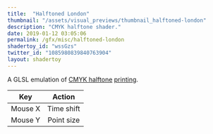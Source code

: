 ```yaml
---
title:  "Halftoned London"
thumbnail: "/assets/visual_previews/thumbnail_halftoned-london"
description: "CMYK halftone shader."
date: 2019-01-12 03:05:06
permalink: /gfx/misc/halftoned-london
shadertoy_id: "wssGzs" 
twitter_id: "1085980839840763904"
layout: shadertoy
---
```

A GLSL emulation of [CMYK halftone](https://en.wikipedia.org/wiki/Halftone) [printing](https://en.wikipedia.org/wiki/Screen_angle).

| Key      | Action        | 
|----------|:-------------:|
| Mouse X  | Time shift    |
| Mouse Y  | Point size    |